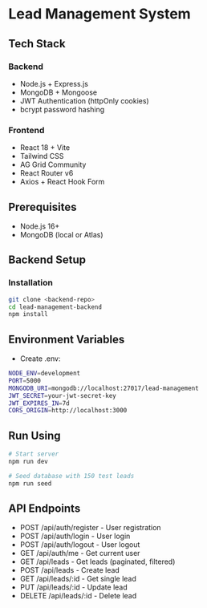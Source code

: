 # Lead Management System

## Tech Stack

### Backend
- Node.js + Express.js
- MongoDB + Mongoose
- JWT Authentication (httpOnly cookies)
- bcrypt password hashing

### Frontend
- React 18 + Vite
- Tailwind CSS
- AG Grid Community
- React Router v6
- Axios + React Hook Form

## Prerequisites
- Node.js 16+
- MongoDB (local or Atlas)

## Backend Setup

### Installation
```bash
git clone <backend-repo>
cd lead-management-backend
npm install
```
## Environment Variables
- Create .env:
```bash
NODE_ENV=development
PORT=5000
MONGODB_URI=mongodb://localhost:27017/lead-management
JWT_SECRET=your-jwt-secret-key
JWT_EXPIRES_IN=7d
CORS_ORIGIN=http://localhost:3000
```
## Run Using
```bash
# Start server
npm run dev

# Seed database with 150 test leads
npm run seed
```
## API Endpoints
- POST /api/auth/register - User registration
- POST /api/auth/login - User login
- POST /api/auth/logout - User logout
- GET /api/auth/me - Get current user
- GET /api/leads - Get leads (paginated, filtered)
- POST /api/leads - Create lead
- GET /api/leads/:id - Get single lead
- PUT /api/leads/:id - Update lead
- DELETE /api/leads/:id - Delete lead